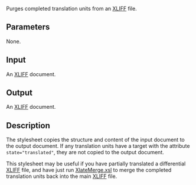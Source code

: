 Purges completed translation units from an [XLIFF](http://docs.oasis-open.org/xliff/v1.2/os/xliff-core.html) file.

## Parameters

None.

## Input

An [XLIFF](http://docs.oasis-open.org/xliff/v1.2/os/xliff-core.html) document.

## Output

An [XLIFF](http://docs.oasis-open.org/xliff/v1.2/os/xliff-core.html) document.

## Description

The stylesheet copies the structure and content of the input document to the output document. If any translation units have a target with the attribute `state="translated"`, they are not copied to the output document.

This stylesheet may be useful if you have partially translated a differential [XLIFF](http://docs.oasis-open.org/xliff/v1.2/os/xliff-core.html) file, and have just run [XlateMerge.xsl](XlateMerge.xsl) to merge the completed translation units back into the main [XLIFF](http://docs.oasis-open.org/xliff/v1.2/os/xliff-core.html) file.